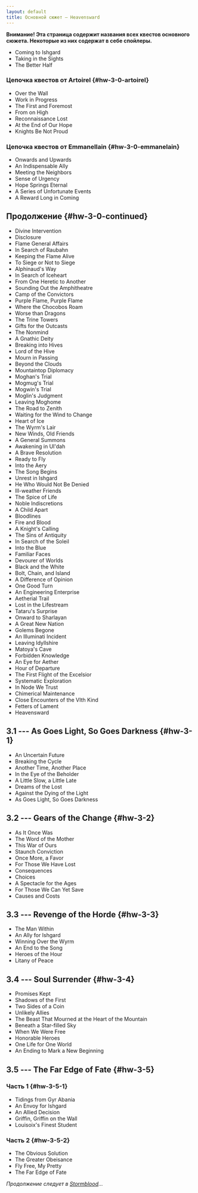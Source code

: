 ```yaml
---
layout: default
title: Основной сюжет — Heavensward
---
```


**Внимание! Эта страница содержит названия всех квестов основного сюжета. Некоторые из них содержат в себе спойлеры.**

* Coming to Ishgard
* Taking in the Sights
* The Better Half

### Цепочка квестов от Artoirel {#hw-3-0-artoirel}

* Over the Wall
* Work in Progress
* The First and Foremost
* From on High
* Reconnaissance Lost
* At the End of Our Hope
* Knights Be Not Proud

### Цепочка квестов от Emmanellain {#hw-3-0-emmanelain}

* Onwards and Upwards
* An Indispensable Ally
* Meeting the Neighbors
* Sense of Urgency
* Hope Springs Eternal
* A Series of Unfortunate Events
* A Reward Long in Coming

## Продолжение {#hw-3-0-continued}

* Divine Intervention
* Disclosure
* Flame General Affairs
* In Search of Raubahn
* Keeping the Flame Alive
* To Siege or Not to Siege
* Alphinaud's Way
* In Search of Iceheart
* From One Heretic to Another
* Sounding Out the Amphitheatre
* Camp of the Convictors
* Purple Flame, Purple Flame
* Where the Chocobos Roam
* Worse than Dragons
* The Trine Towers
* Gifts for the Outcasts
* The Nonmind
* A Gnathic Deity
* Breaking into Hives
* Lord of the Hive
* Mourn in Passing
* Beyond the Clouds
* Mountaintop Diplomacy
* Moghan's Trial
* Mogmug's Trial
* Mogwin's Trial
* Moglin's Judgment
* Leaving Moghome
* The Road to Zenith
* Waiting for the Wind to Change
* Heart of Ice
* The Wyrm's Lair
* New Winds, Old Friends
* A General Summons
* Awakening in Ul'dah
* A Brave Resolution
* Ready to Fly
* Into the Aery
* The Song Begins
* Unrest in Ishgard
* He Who Would Not Be Denied
* Ill-weather Friends
* The Spice of Life
* Noble Indiscretions
* A Child Apart
* Bloodlines
* Fire and Blood
* A Knight's Calling
* The Sins of Antiquity
* In Search of the Soleil
* Into the Blue
* Familiar Faces
* Devourer of Worlds
* Black and the White
* Bolt, Chain, and Island
* A Difference of Opinion
* One Good Turn
* An Engineering Enterprise
* Aetherial Trail
* Lost in the Lifestream
* Tataru's Surprise
* Onward to Sharlayan
* A Great New Nation
* Golems Begone
* An Illuminati Incident
* Leaving Idyllshire
* Matoya's Cave
* Forbidden Knowledge
* An Eye for Aether
* Hour of Departure
* The First Flight of the Excelsior
* Systematic Exploration
* In Node We Trust
* Chimerical Maintenance
* Close Encounters of the VIth Kind
* Fetters of Lament
* Heavensward

## 3.1 --- As Goes Light, So Goes Darkness {#hw-3-1}

* An Uncertain Future
* Breaking the Cycle
* Another Time, Another Place
* In the Eye of the Beholder
* A Little Slow, a Little Late
* Dreams of the Lost
* Against the Dying of the Light
* As Goes Light, So Goes Darkness

## 3.2 --- Gears of the Change {#hw-3-2}

* As It Once Was
* The Word of the Mother
* This War of Ours
* Staunch Conviction
* Once More, a Favor
* For Those We Have Lost
* Consequences
* Choices
* A Spectacle for the Ages
* For Those We Can Yet Save
* Causes and Costs

## 3.3 --- Revenge of the Horde {#hw-3-3}

* The Man Within
* An Ally for Ishgard
* Winning Over the Wyrm
* An End to the Song
* Heroes of the Hour
* Litany of Peace

## 3.4 --- Soul Surrender {#hw-3-4}

* Promises Kept
* Shadows of the First
* Two Sides of a Coin
* Unlikely Allies
* The Beast That Mourned at the Heart of the Mountain
* Beneath a Star-filled Sky
* When We Were Free
* Honorable Heroes
* One Life for One World
* An Ending to Mark a New Beginning

## 3.5 --- The Far Edge of Fate {#hw-3-5}

### Часть 1  {#hw-3-5-1}

* Tidings from Gyr Abania
* An Envoy for Ishgard
* An Allied Decision
* Griffin, Griffin on the Wall
* Louisoix's Finest Student

### Часть 2 {#hw-3-5-2}

* The Obvious Solution
* The Greater Obeisance
* Fly Free, My Pretty
* The Far Edge of Fate

_Продолжение следует в [Stormblood](/markdown/msq/sb)..._